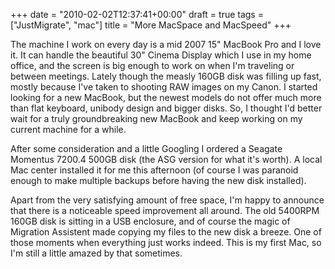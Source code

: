 +++
date = "2010-02-02T12:37:41+00:00"
draft = true
tags = ["JustMigrate", "mac"]
title = "More MacSpace and MacSpeed"
+++
<p>The machine I work on every day is a mid 2007 15" MacBook Pro and I love it. It can handle the beautiful 30" Cinema Display which I use in my home office, and the screen is big enough to work on when I'm traveling or between meetings. Lately though the measly 160GB disk was filling up fast, mostly because I've taken to shooting RAW images on my Canon. I started looking for a new MacBook, but the newest models do not offer much more than flat keyboard, unibody design and bigger disks. So, I thought I'd better wait for a truly groundbreaking new MacBook and keep working on my current machine for a while.</p>
<p>After some consideration and a little Googling I ordered a Seagate Momentus 7200.4 500GB disk (the ASG version for what it's worth). A local Mac center installed it for me this afternoon&nbsp;(of course I was paranoid enough to make multiple backups before having the new disk installed).</p>
<p>Apart from the very satisfying amount of free space, I'm happy to announce that there is a noticeable speed improvement all around. The old 5400RPM 160GB disk is sitting in a USB enclosure, and of course the magic of Migration Assistent made copying my files to the new disk a breeze. One of those moments when everything just works indeed. This is my first Mac, so I'm still a little amazed by that sometimes.</p>